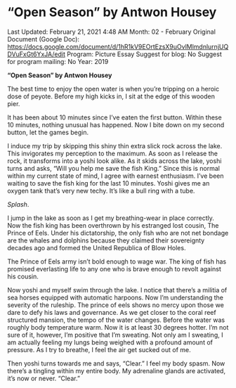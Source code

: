 # “Open Season” by Antwon Housey

Last Updated: February 21, 2021 4:48 AM
Month: 02 - February
Original Document (Google Doc): https://docs.google.com/document/d/1hR1kV9EOrtEzsX9uOvlMlmdnlurnjUQDVuFxGt6YxJA/edit
Program: Picture Essay
Suggest for blog: No
Suggest for program mailing: No
Year: 2019

**“Open Season” by Antwon Housey**

The best time to enjoy the open water is when you’re tripping on a heroic dose of peyote. Before my high kicks in, I sit at the edge of this wooden pier.

It has been about 10 minutes since I’ve eaten the first button. Within these 10 minutes, nothing unusual has happened. Now I bite down on my second button, let the games begin.

I induce my trip by skipping this shiny thin extra slick rock across the lake. This invigorates my perception to the maximum. As soon as I release the rock, it transforms into a yoshi look alike. As it skids across the lake, yoshi turns and asks, “Will you help me save the fish King.” Since this is normal within my current state of mind, I agree with earnest enthusiasm. I’ve been waiting to save the fish king for the last 10 minutes. Yoshi gives me an oxygen tank that’s very new techy. It’s like a bull ring with a tube.

*Splash*.

I jump in the lake as soon as I get my breathing-wear in place correctly. Now the fish king has been overthrown by his estranged lost cousin, The Prince of Eels. Under his dictatorship, the only fish who are not net bondage are the whales and dolphins because they claimed their sovereignty decades ago and formed the United Republica of Blow Holes.

The Prince of Eels army isn’t bold enough to wage war. The king of fish has promised everlasting life to any one who is brave enough to revolt against his cousin.

Now yoshi and myself swim through the lake. I notice that there’s a militia of sea horses equipped with automatic harpoons. Now I’m understanding the severity of the ruleship. The prince of eels shows no mercy upon those we dare to defy his laws and governance. As we get closer to the coral reef structured mansion, the tempo of the water changes. Before the water was roughly body temperature warm. Now it is at least 30 degrees hotter. I’m not sure of it, however, I’m positive that I’m sweating. Not only am I sweating, I am actually feeling my lungs being weighed with a profound amount of pressure. As I try to breathe, I feel the air get sucked out of me.

Then yoshi turns towards me and says, “Clear.” I feel my body spasm. Now there’s a tingling within my entire body. My adrenaline glands are activated, it’s now or never. “Clear.”